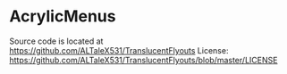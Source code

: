 # AcrylicMenus
Source code is located at https://github.com/ALTaleX531/TranslucentFlyouts
License: https://github.com/ALTaleX531/TranslucentFlyouts/blob/master/LICENSE